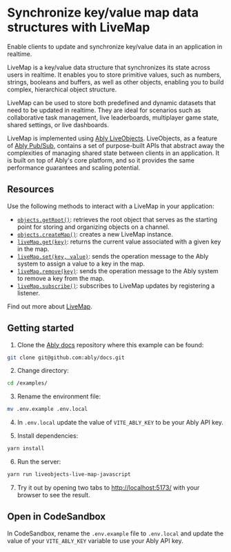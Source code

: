 # Synchronize key/value map data structures with LiveMap

Enable clients to update and synchronize key/value data in an application in realtime.

LiveMap is a key/value data structure that synchronizes its state across users in realtime. It enables you to store primitive values, such as numbers, strings, booleans and buffers, as well as other objects, enabling you to build complex, hierarchical object structure.

LiveMap can be used to store both predefined and dynamic datasets that need to be updated in realtime. They are ideal for scenarios such as collaborative task management, live leaderboards, multiplayer game state, shared settings, or live dashboards.

LiveMap is implemented using [Ably LiveObjects](/docs/liveobjects). LiveObjects, as a feature of [Ably Pub/Sub](/docs/channels), contains a set of purpose-built APIs that abstract away the complexities of managing shared state between clients in an application. It is built on top of Ably's core platform, and so it provides the same performance guarantees and scaling potential.

## Resources

Use the following methods to interact with a LiveMap in your application:

- [`objects.getRoot()`](/docs/liveobjects/concepts/objects#root-object): retrieves the root object that serves as the starting point for storing and organizing objects on a channel.
- [`objects.createMap()`](/docs/liveobjects/map#create): creates a new LiveMap instance.
- [`liveMap.get(key)`](/docs/liveobjects/map#get): returns the current value associated with a given key in the map.
- [`liveMap.set(key, value)`](/docs/liveobjects/map#set): sends the operation message to the Ably system to assign a value to a key in the map.
- [`liveMap.remove(key)`](/docs/liveobjects/map#remove): sends the operation message to the Ably system to remove a key from the map.
- [`liveMap.subscribe()`](/docs/liveobjects/map#subscribe-data): subscribes to LiveMap updates by registering a listener.

Find out more about [LiveMap](/docs/liveobjects/map).

## Getting started

1. Clone the [Ably docs](https://github.com/ably/docs) repository where this example can be found:

  ```sh
  git clone git@github.com:ably/docs.git
  ```

2. Change directory:

  ```sh
  cd /examples/
  ```

3. Rename the environment file:

  ```sh
  mv .env.example .env.local
  ```

4. In `.env.local` update the value of `VITE_ABLY_KEY` to be your Ably API key.

5. Install dependencies:

  ```sh
  yarn install
  ```

6. Run the server:

  ```sh
  yarn run liveobjects-live-map-javascript
  ```

7. Try it out by opening two tabs to [http://localhost:5173/](http://localhost:5173/) with your browser to see the result.

## Open in CodeSandbox

In CodeSandbox, rename the `.env.example` file to `.env.local` and update the value of your `VITE_ABLY_KEY` variable to use your Ably API key.
